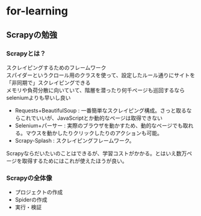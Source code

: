 # for-learning

## Scrapyの勉強  

### Scrapyとは？  
スクレイピングするためのフレームワーク  
スパイダーというクロール用のクラスを使って、設定したルール通りにサイトを「非同期で」スクレイピングできる  
メモリや負荷分散に向いていて、階層を潜ったり何千ページも巡回するならseleniumよりも早いし良い  

* Requests+BeautifulSoup : 一番簡単なスクレイピング構成。さっと取るならこれでいいが、JavaScriptとか動的なページは取得できない
* Selenium+パーサー : 実際のブラウザを動かすため、動的なページでも取れる。マウスを動かしたりクリックしたりのアクションも可能。
* Scrapy-Splash : スクレイピングフレームワーク。

Scrapyならだいたいのことはできるが、学習コストがかかる。とはいえ数万ページを取得するためにはこれが使えたほうが良い。  

### Scrapyの全体像  
* プロジェクトの作成
* Spiderの作成
* 実行・検証

